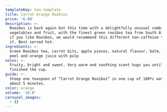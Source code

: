 ```yaml
---
templateKey: tea.template
title: Carrot Orange Roobios
price: '6.00'
description: >-
  Rooibos is back again but this time with a delightfully unusual combination of
  vegetables and fruit, with the finest green rooibos tea from South Africa. So
  if you like Rooibos, we would recommend this different non-caffeine take on
  it. Best served hot.
ingredients: >-
  Green Rooibos tea, carrot bits, apple pieces, natural flavour, balm, citrus
  peel and orange juice with pulp
notes: >-
  Fruity, bright and sweet. Very warm and soothing scent hugs you until you’ve
  finished the cup.
guide: >-
  Steep one teaspoon of “Carrot Orange Rooibos” in one cup of 100ºc water for
  about 5 minutes.
color: orange
volume: '10.0'
carousel_images:
  - {}
---
```


